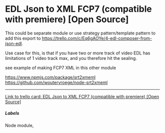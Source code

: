 # EDL Json to XML FCP7 (compatible with premiere) [Open Source]

This could be separate module or use strategy pattern/template pattern to add this export to https://trello.com/c/Eq6gAOYe/4-edl-composer-from-json-edl.

Use case for this, is that if you have two or more track of video EDL has limitations of 1 video track max, and you therefore hit the sealing.


see example of making FCP7 XML in this other module

https://www.npmjs.com/package/srt2xmeml
https://github.com/woutervroege/node-srt2xmeml

---

[Link to trello card: EDL Json to XML FCP7 (compatible with premiere) [Open Source]](https://trello.com/c/3T7xosMI)

##### Labels

Node module, 